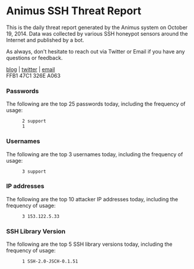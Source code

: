 # Animus SSH Threat Report

This is the daily threat report generated by the Animus system on October 19, 2014. Data was collected by various SSH honeypot sensors around the Internet and published by a bot.  

As always, don't hesitate to reach out via Twitter or Email if you have any questions or feedback.  

[blog](http://morris.guru) | [twitter](https://twitter.com/andrew___morris) | [email](mailto:andrew@morris.guru)  
FFB1 47C1 326E A063  
### Passwords
The following are the top 25 passwords today, including the frequency of usage:
```
      2 support
      1 
```

### Usernames
The following are the top 3 usernames today, including the frequency of usage:
```
      3 support
```

### IP addresses
The following are the top 10 attacker IP addresses today, including the frequency of usage:
```
      3 153.122.5.33
```

### SSH Library Version
The following are the top 5 SSH library versions today, including the frequency of usage:
```
      1 SSH-2.0-JSCH-0.1.51
```
